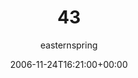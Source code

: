 ---
title: '43'
posts: 1
hash: 't576'
author: 'easternspring'
date: 2006-11-24T16:21:00+00:00
sources:
  - http://forums.tokipona.org/viewtopic.php%3Ft=576.html
---